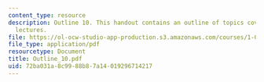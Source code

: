 ```yaml
---
content_type: resource
description: Outline 10. This handout contains an outline of topics covered in course
  lectures.
file: https://ol-ocw-studio-app-production.s3.amazonaws.com/courses/1-054-mechanics-and-design-of-concrete-structures-spring-2004/72ba031a8c9988b87a14019296714217_Outline_10.pdf
file_type: application/pdf
resourcetype: Document
title: Outline_10.pdf
uid: 72ba031a-8c99-88b8-7a14-019296714217
---
```


